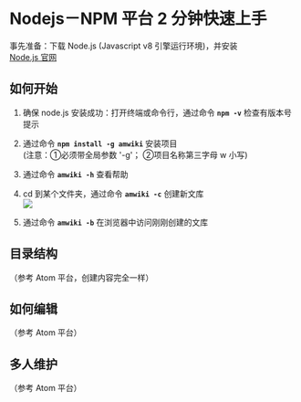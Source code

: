 # Nodejs－NPM 平台 2 分钟快速上手

事先准备：下载 Node.js (Javascript v8 引擎运行环境)，并安装  
[Node.js 官网](https://nodejs.org/)

## 如何开始

1. 确保 node.js 安装成功：打开终端或命令行，通过命令 **`npm -v`** 检查有版本号提示

2. 通过命令 **`npm install -g amwiki`** 安装项目  
   (注意：①必须带全局参数 '-g'； ②项目名称第三字母 w 小写)

3. 通过命令 **`amwiki -h`** 查看帮助  

4. cd 到某个文件夹，通过命令 **`amwiki -c`** 创建新文库  
   ![](assets/010/20170720-1e299f83.png=400-)  

5. 通过命令 **`amwiki -b`** 在浏览器中访问刚刚创建的文库

## 目录结构
（参考 Atom 平台，创建内容完全一样）

## 如何编辑
（参考 Atom 平台）

## 多人维护
（参考 Atom 平台）
